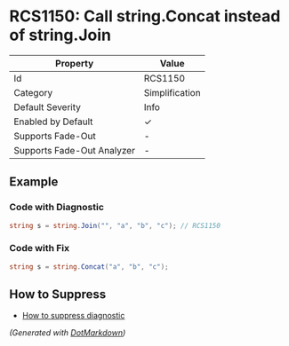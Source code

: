 # RCS1150: Call string\.Concat instead of string\.Join

| Property                    | Value          |
| --------------------------- | -------------- |
| Id                          | RCS1150        |
| Category                    | Simplification |
| Default Severity            | Info           |
| Enabled by Default          | &#x2713;       |
| Supports Fade\-Out          | \-             |
| Supports Fade\-Out Analyzer | \-             |

## Example

### Code with Diagnostic

```csharp
string s = string.Join("", "a", "b", "c"); // RCS1150
```

### Code with Fix

```csharp
string s = string.Concat("a", "b", "c");
```

## How to Suppress

* [How to suppress diagnostic](../HowToConfigureAnalyzers#how-to-suppress-a-diagnostic.md)

*\(Generated with [DotMarkdown](http://github.com/JosefPihrt/DotMarkdown)\)*